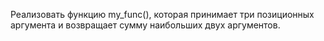 Реализовать функцию my_func(), которая принимает три позиционных аргумента и возвращает сумму наибольших двух аргументов.
